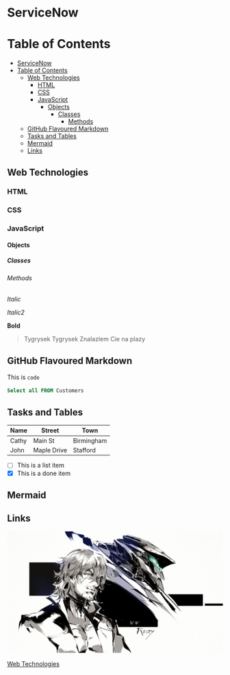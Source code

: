 # ServiceNow

# Table of Contents
- [ServiceNow](#servicenow)
- [Table of Contents](#table-of-contents)
  - [Web Technologies](#web-technologies)
    - [HTML](#html)
    - [CSS](#css)
    - [JavaScript](#javascript)
      - [Objects](#objects)
        - [Classes](#classes)
          - [Methods](#methods)
  - [GitHub Flavoured Markdown](#github-flavoured-markdown)
  - [Tasks and Tables](#tasks-and-tables)
  - [Mermaid](#mermaid)
  - [Links](#links)

## Web Technologies

### HTML

### CSS

### JavaScript

#### Objects

##### Classes

###### Methods

*Italic*

_Italic2_

__Bold__

> Tygrysek Tygrysek Znalazlem Cie na plazy

## GitHub Flavoured Markdown

This is `code`

``` SQL
Select all FROM Customers
```

## Tasks and Tables

Name    |   Street   |  Town
--------|------------|----------
Cathy   | Main St    | Birmingham
John    | Maple Drive  | Stafford

- [ ] This is a list item
- [X] This is a done item

## Mermaid


## Links

![pic](./Assets/Pic.png)

[Web Technologies](#web-technologies)